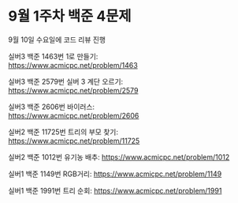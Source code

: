 # 9월 1주차 백준 4문제  
9월 10일 수요일에 코드 리뷰 진행  

실버3
백준 1463번 1로 만들기:  
https://www.acmicpc.net/problem/1463

실버3
백준 2579번 실버 3 계단 오르기:  
https://www.acmicpc.net/problem/2579

실버3
백준 2606번 바이러스:  
https://www.acmicpc.net/problem/2606

실버2
백준 11725번 트리의 부모 찾기:  
https://www.acmicpc.net/problem/11725

실버2
백준 1012번 유기농 배추:
https://www.acmicpc.net/problem/1012

실버1
백준 1149번 RGB거리:
https://www.acmicpc.net/problem/1149

실버1
백준 1991번 트리 순회:
https://www.acmicpc.net/problem/1991